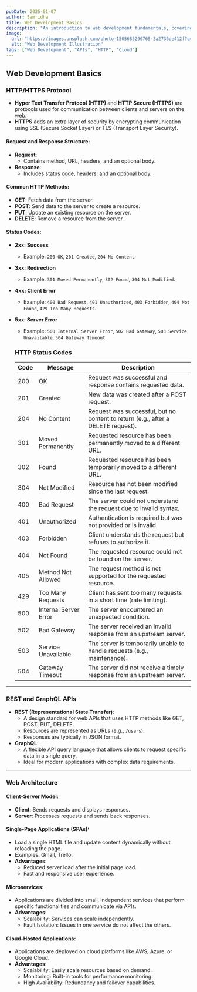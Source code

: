 ```yaml
---
pubDate: 2025-01-07
author: Samridha
title: Web Development Basics
description: "An introduction to web development fundamentals, covering HTTP/HTTPS protocols, REST/GraphQL APIs, web architecture, and cloud-hosted applications."
image:
  url: "https://images.unsplash.com/photo-1505685296765-3a2736de412f?q=80&w=2787&auto=format&fit=crop&ixlib=rb-4.0.3&ixid=M3wxMjA3fDB8MHxwaG90by1wYWdlfHx8fGVufDB8fHx8fA%3D%3D"
  alt: "Web Development Illustration"
tags: ["Web Development", "APIs", "HTTP", "Cloud"]
---
```


## Web Development Basics

### HTTP/HTTPS Protocol
- **Hyper Text Transfer Protocol (HTTP)** and **HTTP Secure (HTTPS)** are protocols used for communication between clients and servers on the web.
- **HTTPS** adds an extra layer of security by encrypting communication using SSL (Secure Socket Layer) or TLS (Transport Layer Security).

#### Request and Response Structure:
- **Request**:
  - Contains method, URL, headers, and an optional body.
- **Response**:
  - Includes status code, headers, and an optional body.

#### Common HTTP Methods:
- **GET**: Fetch data from the server.
- **POST**: Send data to the server to create a resource.
- **PUT**: Update an existing resource on the server.
- **DELETE**: Remove a resource from the server.

#### Status Codes:
- **2xx: Success**
  - Example: `200 OK`, `201 Created`, `204 No Content`.
- **3xx: Redirection**
  - Example: `301 Moved Permanently`, `302 Found`, `304 Not Modified`.
- **4xx: Client Error**
  - Example: `400 Bad Request`, `401 Unauthorized`, `403 Forbidden`, `404 Not Found`, `429 Too Many Requests`.
- **5xx: Server Error**
  - Example: `500 Internal Server Error`, `502 Bad Gateway`, `503 Service Unavailable`, `504 Gateway Timeout`.

  ### HTTP Status Codes

    | **Code** | **Message**           | **Description**                                                               |
    |----------|-----------------------|-------------------------------------------------------------------------------|
    | 200      | OK                    | Request was successful and response contains requested data.                 |
    | 201      | Created               | New data was created after a POST request.                                   |
    | 204      | No Content            | Request was successful, but no content to return (e.g., after a DELETE request). |
    | 301      | Moved Permanently     | Requested resource has been permanently moved to a different URL.            |
    | 302      | Found                 | Requested resource has been temporarily moved to a different URL.            |
    | 304      | Not Modified          | Resource has not been modified since the last request.                       |
    | 400      | Bad Request           | The server could not understand the request due to invalid syntax.           |
    | 401      | Unauthorized          | Authentication is required but was not provided or is invalid.               |
    | 403      | Forbidden             | Client understands the request but refuses to authorize it.                  |
    | 404      | Not Found             | The requested resource could not be found on the server.                     |
    | 405      | Method Not Allowed    | The request method is not supported for the requested resource.              |
    | 429      | Too Many Requests     | Client has sent too many requests in a short time (rate limiting).           |
    | 500      | Internal Server Error | The server encountered an unexpected condition.                              |
    | 502      | Bad Gateway           | The server received an invalid response from an upstream server.             |
    | 503      | Service Unavailable   | The server is temporarily unable to handle requests (e.g., maintenance).     |
    | 504      | Gateway Timeout       | The server did not receive a timely response from an upstream server.        |


---

### REST and GraphQL APIs
- **REST (Representational State Transfer)**:
  - A design standard for web APIs that uses HTTP methods like GET, POST, PUT, DELETE.
  - Resources are represented as URLs (e.g., `/users`).
  - Responses are typically in JSON format.
- **GraphQL**:
  - A flexible API query language that allows clients to request specific data in a single query.
  - Ideal for modern applications with complex data requirements.

---

### Web Architecture

#### Client-Server Model:
- **Client**: Sends requests and displays responses.
- **Server**: Processes requests and sends back responses.

#### Single-Page Applications (SPAs):
- Load a single HTML file and update content dynamically without reloading the page.
- Examples: Gmail, Trello.
- **Advantages**:
  - Reduced server load after the initial page load.
  - Fast and responsive user experience.

#### Microservices:
- Applications are divided into small, independent services that perform specific functionalities and communicate via APIs.
- **Advantages**:
  - Scalability: Services can scale independently.
  - Fault Isolation: Issues in one service do not affect the others.

#### Cloud-Hosted Applications:
- Applications are deployed on cloud platforms like AWS, Azure, or Google Cloud.
- **Advantages**:
  - Scalability: Easily scale resources based on demand.
  - Monitoring: Built-in tools for performance monitoring.
  - High Availability: Redundancy and failover capabilities.

